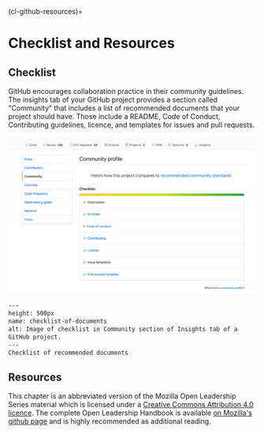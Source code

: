 (cl-github-resources)=
# Checklist and Resources

## Checklist

GitHub encourages collaboration practice in their community guidelines.
The insights tab of your GitHub project provides a section called "Community" that includes a list of recommended documents that your project should have.
Those include a README, Code of Conduct, Contributing guidelines, licence, and templates for issues and pull requests.

![Community profile on GitHub](../../figures/community_profile.png)
```{figure} ../../figures/community_profile.png
---
height: 500px
name: checklist-of-documents
alt: Image of checklist in Community section of Insights tab of a GitHub project.
---
Checklist of recommended documents
```

## Resources

This chapter is an abbreviated version of the Mozilla Open Leadership Series material which is licensed under a [Creative Commons Attribution 4.0 licence](https://creativecommons.org/licenses/by/4.0/).
The complete Open Leadership Handbook is available [on Mozilla's github page](https://mozilla.github.io/open-leadership-training-series/articles/readme/) and is highly recommended as additional reading.

